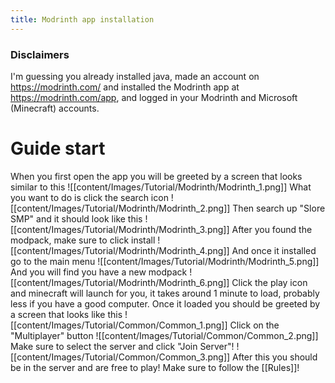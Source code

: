 ```yaml
---
title: Modrinth app installation
---
```

### Disclaimers
I'm guessing you already installed java, made an account on https://modrinth.com/ and installed the Modrinth app at https://modrinth.com/app, and logged in your Modrinth and Microsoft (Minecraft) accounts.

# Guide start

When you first open the app you will be greeted by a screen that looks similar to this
![[content/Images/Tutorial/Modrinth/Modrinth_1.png]]
What you want to do is click the search icon
![[content/Images/Tutorial/Modrinth/Modrinth_2.png]]
Then search up "Slore SMP" and it should look like this
![[content/Images/Tutorial/Modrinth/Modrinth_3.png]]
After you found the modpack, make sure to click install
![[content/Images/Tutorial/Modrinth/Modrinth_4.png]]
And once it installed go to the main menu
![[content/Images/Tutorial/Modrinth/Modrinth_5.png]]
And you will find you have a new modpack
![[content/Images/Tutorial/Modrinth/Modrinth_6.png]]
Click the play icon and minecraft will launch for you, it takes around 1 minute to load, probably less if you have a good computer.
Once it loaded you should be greeted by a screen that looks like this
![[content/Images/Tutorial/Common/Common_1.png]]
Click on the "Multiplayer" button
![[content/Images/Tutorial/Common/Common_2.png]]
Make sure to select the server and click "Join Server"!
![[content/Images/Tutorial/Common/Common_3.png]]
After this you should be in the server and are free to play! Make sure to follow the [[Rules]]!